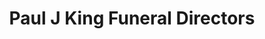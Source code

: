 ---
title: "Paul J King Funeral Directors"
url: /chelmsford/paul-j-king-funeral-directors/
shop: Bestattungen
---